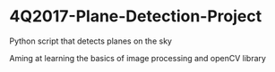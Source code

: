 # 4Q2017-Plane-Detection-Project
Python script that detects planes on the sky

Aming at learning the basics of image processing and openCV library
